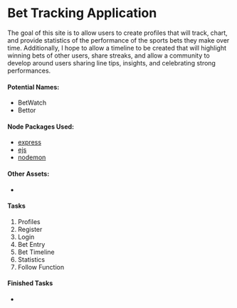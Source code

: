 # Bet Tracking Application

The goal of this site is to allow users to create profiles that will track,
chart, and provide statistics of the performance of the sports bets they make
over time. Additionally, I hope to allow a timeline to be created that will
highlight winning bets of other users, share streaks, and allow a community to
develop around users sharing line tips, insights, and celebrating strong
performances. 

#### Potential Names: 
* BetWatch
* Bettor

#### Node Packages Used:
* [express](https://www.npmjs.com/package/express)
* [ejs](https://www.npmjs.com/package/ejs)
* [nodemon](https://www.npmjs.com/package/nodemon)

#### Other Assets:
* 

#### Tasks
1. Profiles
2. Register
3. Login
4. Bet Entry
5. Bet Timeline
6. Statistics
7. Follow Function

#### Finished Tasks
* 